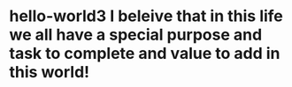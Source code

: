 # hello-world3 I beleive that in this life we all have a special purpose and task to complete and value to add in this world!
